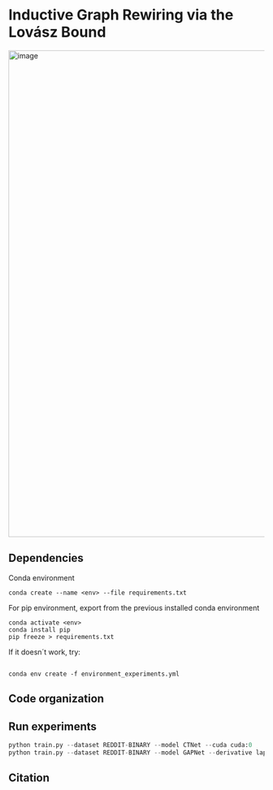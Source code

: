 # Inductive Graph Rewiring via the Lovász Bound
<img width="959" alt="image" src="https://user-images.githubusercontent.com/60975511/169364961-50279da9-728c-4188-afde-d21fd5ef4d10.png">


## Dependencies

Conda environment
```
conda create --name <env> --file requirements.txt
```

For pip environment, export from the previous installed conda environment
```
conda activate <env>
conda install pip
pip freeze > requirements.txt
```
If it doesn´t work, try:
```

conda env create -f environment_experiments.yml
```
## Code organization


## Run experiments
```python
python train.py --dataset REDDIT-BINARY --model CTNet --cuda cuda:0
python train.py --dataset REDDIT-BINARY --model GAPNet --derivative laplacian --cuda cuda:0
```

## Citation

